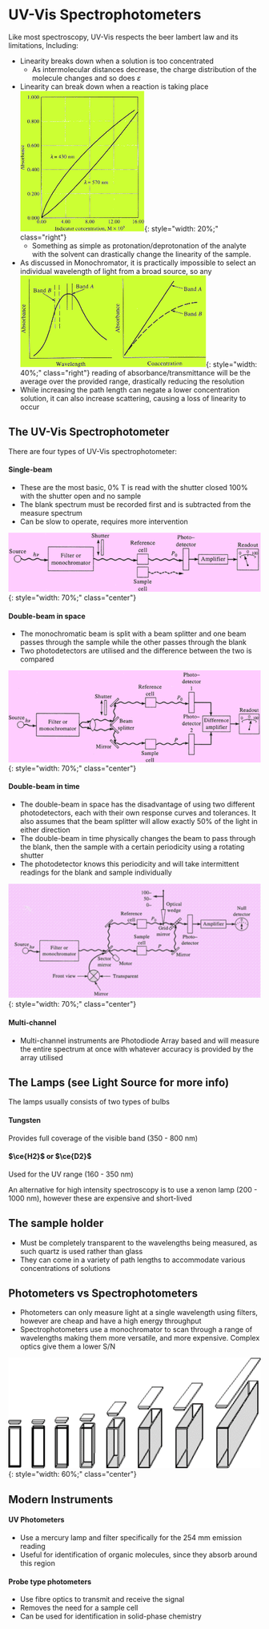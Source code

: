 # UV-Vis Spectrophotometers

Like most spectroscopy, UV-Vis respects the beer lambert law and its limitations, Including:

* Linearity breaks down when a solution is too concentrated
  * As intermolecular distances decrease, the charge distribution of the molecule changes and so does $\varepsilon$
* Linearity can break down when a reaction is taking place ![!](14.1.png){: style="width: 20%;" class="right"}
  * Something as simple as protonation/deprotonation of the analyte with the solvent can drastically change the linearity of the sample.
* As  discussed in Monochromator, it is practically impossible to select an individual wavelength of light from a broad source, so any ![!](14.2.png){: style="width: 40%;" class="right"} reading of absorbance/transmittance will be the average over the provided range, drastically reducing the resolution
* While increasing the path length can negate a lower concentration solution, it can also increase scattering, causing a loss of linearity to occur

## The UV-Vis Spectrophotometer

There are four types of UV-Vis spectrophotometer:

#### Single-beam

* These are the most basic, 0% T is read with the shutter closed 100% with the shutter open and no sample
* The blank spectrum must be recorded first and is subtracted from the measure spectrum
* Can be slow to operate, requires more intervention

![!](14.3.png){: style="width: 70%;" class="center"}

#### Double-beam in space

* The monochromatic beam is split with a beam splitter and one beam passes through the sample while the other passes through the blank
* Two photodetectors are utilised and the difference between the two is compared

![!](14.4.png){: style="width: 70%;" class="center"}
		
#### Double-beam in time

* The double-beam in space has the disadvantage of using two different photodetectors, each with their own response curves and tolerances. It also assumes that the beam splitter will allow exactly 50% of the light in either direction
* The double-beam in time physically changes the beam to pass through the blank, then the sample with a certain periodicity using a rotating shutter
* The photodetector knows this periodicity and will take intermittent readings for the blank and sample individually

![!](14.5.png){: style="width: 70%;" class="center"}

#### Multi-channel

* Multi-channel instruments are Photodiode Array based and will measure the entire spectrum at once with whatever accuracy is provided by the array utilised

## The Lamps (see Light Source for more info)

The lamps usually consists of two types of bulbs

#### Tungsten

Provides full coverage of the visible band (350 - 800 nm)

#### $\ce{H2}$ or $\ce{D2}$

Used for the UV range (160 - 350 nm) 

An alternative for high intensity spectroscopy is to use a xenon lamp (200 - 1000 nm), however these are expensive and short-lived

## The sample holder

* Must be completely transparent to the wavelengths being measured, as such quartz is used rather than glass
* They can come in a variety of path lengths to accommodate various concentrations of solutions

## Photometers vs Spectrophotometers

* Photometers can only measure light at a single wavelength using filters, however are cheap and have a high energy throughput
* Spectrophotometers use a monochromator to scan through a range of wavelengths making them more versatile, and more expensive. Complex optics give them a lower S/N 

![!](14.6.png){: style="width: 60%;" class="center"}

## Modern Instruments

#### UV Photometers

* Use a mercury lamp and filter specifically for the 254 mm emission reading
* Useful for identification of organic molecules, since they absorb around this region

#### Probe type photometers

* Use fibre optics to transmit and receive the signal
* Removes the need for a sample cell
* Can be used for identification in solid-phase chemistry
